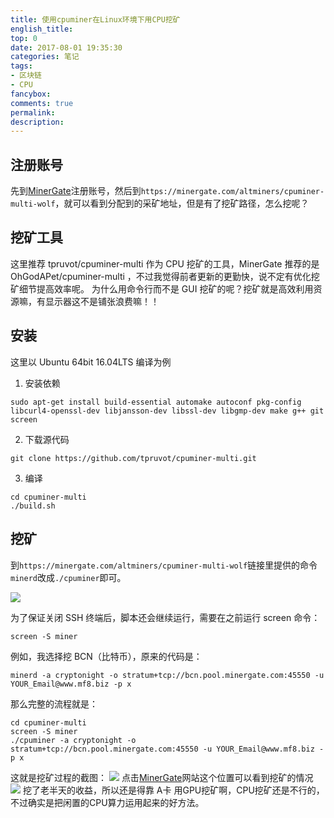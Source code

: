 ```yaml
---
title: 使用cpuminer在Linux环境下用CPU挖矿
english_title:
top: 0
date: 2017-08-01 19:35:30
categories: 笔记
tags: 
- 区块链
- CPU
fancybox:
comments: true
permalink:
description:
---
```

## 注册账号
先到[MinerGate](https://minergate.com)注册账号，然后到`https://minergate.com/altminers/cpuminer-multi-wolf`，就可以看到分配到的采矿地址，但是有了挖矿路径，怎么挖呢？
<!--more-->
## 挖矿工具
这里推荐 tpruvot/cpuminer-multi 作为 CPU 挖矿的工具，MinerGate 推荐的是 OhGodAPet/cpuminer-multi ，不过我觉得前者更新的更勤快，说不定有优化挖矿细节提高效率呢。
为什么用命令行而不是 GUI 挖矿的呢？挖矿就是高效利用资源嘛，有显示器这不是铺张浪费嘛！！
## 安装
这里以 Ubuntu 64bit 16.04LTS 编译为例
1. 安装依赖
```
sudo apt-get install build-essential automake autoconf pkg-config libcurl4-openssl-dev libjansson-dev libssl-dev libgmp-dev make g++ git screen
```
2. 下载源代码
```
git clone https://github.com/tpruvot/cpuminer-multi.git
```
3. 编译
```
cd cpuminer-multi
./build.sh
```
## 挖矿
到`https://minergate.com/altminers/cpuminer-multi-wolf`链接里提供的命令`minerd`改成`./cpuminer`即可。

![](https://images.liangs.me/bitcron/Notes/_image/258be978cad2703fee9432c98c65c824_mv1xs.png)

为了保证关闭 SSH 终端后，脚本还会继续运行，需要在之前运行 screen 命令：
```
screen -S miner
```
例如，我选择挖 BCN（比特币），原来的代码是：
```
minerd -a cryptonight -o stratum+tcp://bcn.pool.minergate.com:45550 -u YOUR_Email@www.mf8.biz -p x
```
那么完整的流程就是：
```
cd cpuminer-multi
screen -S miner
./cpuminer -a cryptonight -o stratum+tcp://bcn.pool.minergate.com:45550 -u YOUR_Email@www.mf8.biz -p x
```
这就是挖矿过程的截图：
![](https://images.liangs.me/bitcron/Notes/_image/82c48ffc78994c115adb995301743ba5_e5390.jpg)
点击[MinerGate](https://minergate.com)网站这个位置可以看到挖矿的情况
![](https://images.liangs.me/bitcron/Notes/_image/2017-08-01-19-46-38.jpg)
挖了老半天的收益，所以还是得靠 A卡 用GPU挖矿啊，CPU挖矿还是不行的，不过确实是把闲置的CPU算力运用起来的好方法。
